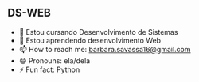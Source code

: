 ## DS-WEB 

- 🔭 Estou cursando Desenvolvimento de Sistemas
- 🌱 Estou aprendendo desenvolvimento Web
- 📫 How to reach me: barbara.savassa16@gmail.com
- 😄 Pronouns: ela/dela
- ⚡ Fun fact: Python
